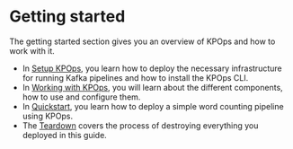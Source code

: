 # Getting started

The getting started section gives you an overview of KPOps and how to work with it.

- In [Setup KPOps](./setup.md), you learn how to deploy the necessary infrastructure for running Kafka pipelines and how to install the KPOps CLI.
- In [Working with KPOps](./working-with-kpops.md), you will learn about the different components, how to use and configure them.
- In [Quickstart](./quick-start.md), you learn how to deploy a simple word counting pipeline using KPOps.
- The [Teardown](./teardown.md) covers the process of destroying everything you deployed in this guide.
